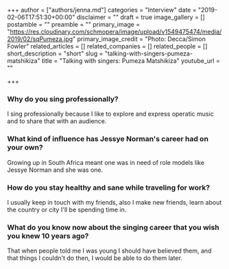 +++
author = ["authors/jenna.md"]
categories = "Interview"
date = "2019-02-06T17:51:30+00:00"
disclaimer = ""
draft = true
image_gallery = []
postamble = ""
preamble = ""
primary_image = "https://res.cloudinary.com/schmopera/image/upload/v1549475474/media/2019/02/sqPumeza.jpg"
primary_image_credit = "Photo: Decca/Simon Fowler"
related_articles = []
related_companies = []
related_people = []
short_description = "short"
slug = "talking-with-singers-pumeza-matshikiza"
title = "Talking with singers: Pumeza Matshikiza"
youtube_url = ""

+++
### Why do you sing professionally?

I sing professionally because I like to explore and express operatic music  and to share that with an audience.

### What kind of influence has Jessye Norman's career had on your own?

Growing up in South Africa meant one was in need of role models like Jessye Norman and she was one.

### How do you stay healthy and sane while traveling for work?

I usually keep in touch with my friends, also I make new friends, learn about the country or city I'll be spending time in.

### What do you know now about the singing career that you wish you knew 10 years ago?

That when people told me I was young I should have believed them, and that things I couldn't do then, I would be able to do them later.